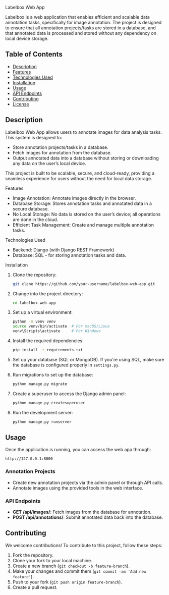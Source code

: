 

Labelbox Web App 

Labelbox is a web application that enables efficient and scalable data annotation tasks, specifically for image annotation. The project is designed to ensure that all annotation projects/tasks are stored in a database, and that annotated data is processed and stored without any dependency on local device storage. 

## Table of Contents
- [Description](#description)
- [Features](#features)
- [Technologies Used](#technologies-used)
- [Installation](#installation)
- [Usage](#usage)
- [API Endpoints](#api-endpoints)
- [Contributing](#contributing)
- [License](#license)

## Description

Labelbox Web App allows users to annotate images for data analysis tasks. This system is designed to:
- Store annotation projects/tasks in a database.
- Fetch images for annotation from the database.
- Output annotated data into a database without storing or downloading any data on the user’s local device.

This project is built to be scalable, secure, and cloud-ready, providing a seamless experience for users without the need for local data storage.

Features 
- Image Annotation: Annotate images directly in the browser. 
- Database Storage: Stores annotation tasks and annotated data in a secure database. 
- No Local Storage: No data is stored on the user’s device; all operations are done in the cloud. 
- Efficient Task Management: Create and manage multiple annotation tasks. 

Technologies Used 
- Backend: Django (with Django REST Framework) 
- Database: SQL - for storing annotation tasks and data. 

Installation 

1. Clone the repository:

   ```bash
   git clone https://github.com/your-username/labelbox-web-app.git
   ```

2. Change into the project directory:

   ```bash
   cd labelbox-web-app
   ```

3. Set up a virtual environment:

   ```bash
   python -m venv venv
   source venv/bin/activate  # For macOS/Linux
   venv\Scripts\activate     # For Windows
   ```

4. Install the required dependencies:

   ```bash
   pip install -r requirements.txt
   ```

5. Set up your database (SQL or MongoDB). If you're using SQL, make sure the database is configured properly in `settings.py`.

6. Run migrations to set up the database:

   ```bash
   python manage.py migrate
   ```

7. Create a superuser to access the Django admin panel:

   ```bash
   python manage.py createsuperuser
   ```

8. Run the development server:

   ```bash
   python manage.py runserver
   ```

## Usage

Once the application is running, you can access the web app through:

```
http://127.0.0.1:8000
```

### Annotation Projects
- Create new annotation projects via the admin panel or through API calls.
- Annotate images using the provided tools in the web interface.

### API Endpoints
- **GET /api/images/**: Fetch images from the database for annotation.
- **POST /api/annotations/**: Submit annotated data back into the database.


## Contributing

We welcome contributions! To contribute to this project, follow these steps:

1. Fork the repository.
2. Clone your fork to your local machine.
3. Create a new branch (`git checkout -b feature-branch`).
4. Make your changes and commit them (`git commit -am 'Add new feature'`).
5. Push to your fork (`git push origin feature-branch`).
6. Create a pull request.

